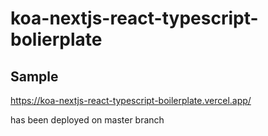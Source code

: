 # koa-nextjs-react-typescript-bolierplate

## Sample

https://koa-nextjs-react-typescript-boilerplate.vercel.app/

has been deployed on master branch
